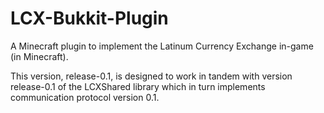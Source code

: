 # LCX-Bukkit-Plugin
A Minecraft plugin to implement the Latinum Currency Exchange in-game (in Minecraft).

This version, release-0.1, is designed to work in tandem with version release-0.1 of the LCXShared library which in turn implements communication protocol version 0.1.
